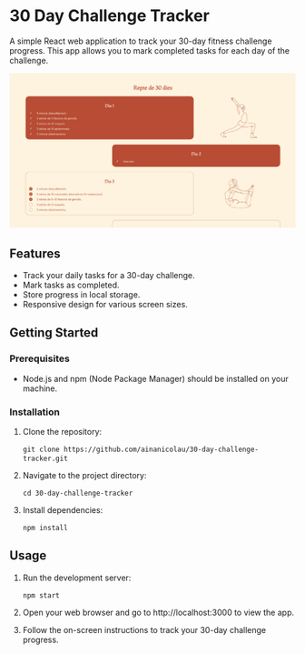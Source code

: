 # 30 Day Challenge Tracker

A simple React web application to track your 30-day fitness challenge progress. This app allows you to mark completed tasks for each day of the challenge.

![Project Image/PNG](public/UI.png)

## Features

- Track your daily tasks for a 30-day challenge.
- Mark tasks as completed.
- Store progress in local storage.
- Responsive design for various screen sizes.

## Getting Started

### Prerequisites

- Node.js and npm (Node Package Manager) should be installed on your machine.

### Installation

1. Clone the repository:
   ```
   git clone https://github.com/ainanicolau/30-day-challenge-tracker.git
   ```

2. Navigate to the project directory:
   ```
   cd 30-day-challenge-tracker
   ```

3. Install dependencies:
   ```
   npm install
   ```

## Usage

1. Run the development server:
	```
	npm start
	```

2. Open your web browser and go to http://localhost:3000 to view the app.

3. Follow the on-screen instructions to track your 30-day challenge progress.


